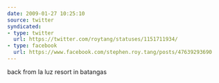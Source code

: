 ```yaml
---
date: 2009-01-27 10:25:10
source: twitter
syndicated:
- type: twitter
  url: https://twitter.com/roytang/statuses/1151711934/
- type: facebook
  url: https://www.facebook.com/stephen.roy.tang/posts/47639293690
---
```


back from la luz resort in batangas
